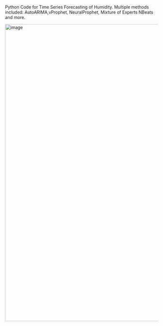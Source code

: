 Python Code for Time Series Forecasting of Humidity. Multiple methods included: AutoARIMA,vProphet, NeuralProphet, Mixture of Experts
NBeats and more.

<img width="975" height="975" alt="image" src="https://github.com/user-attachments/assets/a76d0e5d-1f8c-40f8-ba8a-6978335df756" />
